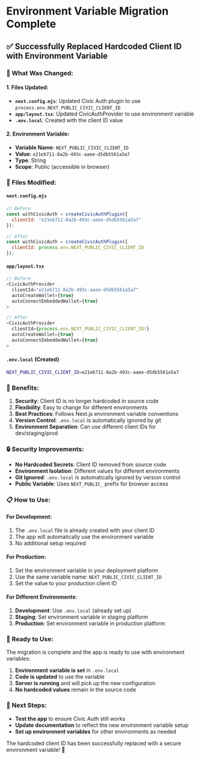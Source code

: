 # Environment Variable Migration Complete

## ✅ **Successfully Replaced Hardcoded Client ID with Environment Variable**

### **🔧 What Was Changed:**

#### **1. Files Updated:**
- **`next.config.mjs`**: Updated Civic Auth plugin to use `process.env.NEXT_PUBLIC_CIVIC_CLIENT_ID`
- **`app/layout.tsx`**: Updated CivicAuthProvider to use environment variable
- **`.env.local`**: Created with the client ID value

#### **2. Environment Variable:**
- **Variable Name**: `NEXT_PUBLIC_CIVIC_CLIENT_ID`
- **Value**: `e21eb711-8a2b-493c-aaee-d5db5561a5a7`
- **Type**: String
- **Scope**: Public (accessible in browser)

### **📁 Files Modified:**

#### **`next.config.mjs`**
```javascript
// Before
const withCivicAuth = createCivicAuthPlugin({
  clientId: "e21eb711-8a2b-493c-aaee-d5db5561a5a7"
});

// After
const withCivicAuth = createCivicAuthPlugin({
  clientId: process.env.NEXT_PUBLIC_CIVIC_CLIENT_ID
});
```

#### **`app/layout.tsx`**
```typescript
// Before
<CivicAuthProvider
  clientId="e21eb711-8a2b-493c-aaee-d5db5561a5a7"
  autoCreateWallet={true}
  autoConnectEmbeddedWallet={true}
>

// After
<CivicAuthProvider
  clientId={process.env.NEXT_PUBLIC_CIVIC_CLIENT_ID!}
  autoCreateWallet={true}
  autoConnectEmbeddedWallet={true}
>
```

#### **`.env.local`** (Created)
```bash
NEXT_PUBLIC_CIVIC_CLIENT_ID=e21eb711-8a2b-493c-aaee-d5db5561a5a7
```

### **🎯 Benefits:**

1. **Security**: Client ID is no longer hardcoded in source code
2. **Flexibility**: Easy to change for different environments
3. **Best Practices**: Follows Next.js environment variable conventions
4. **Version Control**: `.env.local` is automatically ignored by git
5. **Environment Separation**: Can use different client IDs for dev/staging/prod

### **🔒 Security Improvements:**

- **No Hardcoded Secrets**: Client ID removed from source code
- **Environment Isolation**: Different values for different environments
- **Git Ignored**: `.env.local` is automatically ignored by version control
- **Public Variable**: Uses `NEXT_PUBLIC_` prefix for browser access

### **📋 How to Use:**

#### **For Development:**
1. The `.env.local` file is already created with your client ID
2. The app will automatically use the environment variable
3. No additional setup required

#### **For Production:**
1. Set the environment variable in your deployment platform
2. Use the same variable name: `NEXT_PUBLIC_CIVIC_CLIENT_ID`
3. Set the value to your production client ID

#### **For Different Environments:**
1. **Development**: Use `.env.local` (already set up)
2. **Staging**: Set environment variable in staging platform
3. **Production**: Set environment variable in production platform

### **🚀 Ready to Use:**

The migration is complete and the app is ready to use with environment variables:

1. **Environment variable is set** in `.env.local`
2. **Code is updated** to use the variable
3. **Server is running** and will pick up the new configuration
4. **No hardcoded values** remain in the source code

### **📝 Next Steps:**

- **Test the app** to ensure Civic Auth still works
- **Update documentation** to reflect the new environment variable setup
- **Set up environment variables** for other environments as needed

The hardcoded client ID has been successfully replaced with a secure environment variable! 🎉
